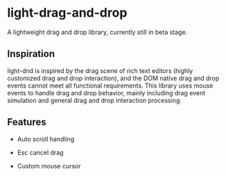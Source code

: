 # light-drag-and-drop

A lightweight drag and drop library, currently still in beta stage.


## Inspiration
light-dnd is inspired by the drag scene of rich text editors (highly customized drag and drop interaction), and the DOM native drag and drop events cannot meet all functional requirements. This library uses mouse events to handle drag and drop behavior, mainly including drag event simulation and general drag and drop interaction processing.

## Features

- Auto scroll handling

- Esc cancel drag
  
- Custom mouse cursor

